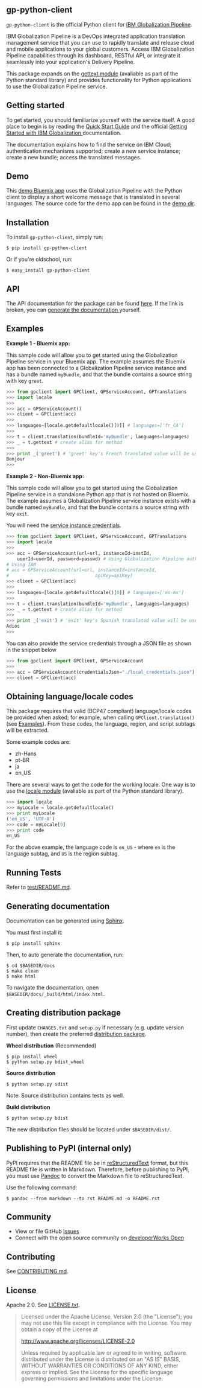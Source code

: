 <!-- Copyright IBM Corp. 2015, 2016

Licensed under the Apache License, Version 2.0 (the "License"); you may not use this file except in compliance with the License. You may obtain a copy of the License at

http://www.apache.org/licenses/LICENSE-2.0

Unless required by applicable law or agreed to in writing, software distributed under the License is distributed on an "AS IS" BASIS, WITHOUT WARRANTIES OR CONDITIONS OF ANY KIND, either express or implied. See the License for the specific language governing permissions and limitations under the License. -->

gp-python-client
----------------
`gp-python-client` is the official Python client for [IBM Globalization Pipeline](https://cloud.ibm.com/docs/services/GlobalizationPipeline).

IBM Globalization Pipeline is a DevOps integrated application translation management service that you can use to rapidly translate and release cloud and mobile applications to your global customers. Access IBM Globalization Pipeline capabilities through its dashboard, RESTful API, or integrate it seamlessly into your application's Delivery Pipeline.

This package expands on the [gettext module](https://docs.python.org/2/library/gettext.html) (avaliable as part of the Python standard library) and provides functionality for Python applications to use the Globalization Pipeline service.

Getting started
---------------
To get started, you should familiarize yourself with the service itself. A
good place to begin is by reading the [Quick Start Guide](https://github.com/IBM-Cloud/gp-common#quick-start-guide) and the official [Getting Started with IBM Globalization ](https://cloud.ibm.com/docs/services/GlobalizationPipeline) documentation.

The documentation explains how to find the service on IBM Cloud; authentication mechanisms supported; create a new service instance; create a new bundle; access the translated messages.

Demo
----
This [demo Bluemix app](http://gp-python-client-demo.mybluemix.net/) uses the Globalization Pipeline with the Python client to display a short welcome message that is translated in several languages. The source code for the demo app can be found in the [demo dir](./demo).

Installation
------------
To install `gp-python-client`, simply run:

```shell
$ pip install gp-python-client
```

Or if you're oldschool, run:

```shell
$ easy_install gp-python-client
```

API
---
The API documentation for the package can be found [here](http://pythonhosted.org/gp-python-client/). If the link is broken, you can [generate the documentation ](#generating-documentation) yourself.

Examples
--------
**Example 1 - Bluemix app:**

This sample code will allow you to get started using the Globalization Pipeline service in your Bluemix app. The example assumes the Bluemix app has been connected to a Globalization Pipeline service instance and has a bundle named `myBundle`, and that the bundle contains a source string with key `greet`.

```python
>>> from gpclient import GPClient, GPServiceAccount, GPTranslations
>>> import locale
>>>
>>> acc = GPServiceAccount()
>>> client = GPClient(acc)
>>>
>>> languages=[locale.getdefaultlocale()[0]] # languages=['fr_CA']
>>>
>>> t = client.translation(bundleId='myBundle', languages=languages)
>>> _ = t.gettext # create alias for method
>>>
>>> print _('greet') # 'greet' key's French translated value will be used
Bonjour
>>>
```

**Example 2 - Non-Bluemix app:**

This sample code will allow you to get started using the Globalization Pipeline service in a standalone Python app that is not hosted on Bluemix. The example assumes a Globalization Pipeline service instance exists with a bundle named `myBundle`, and that the bundle contains a source string with key `exit`.

You will need the [service instance credentials](https://github.com/IBM-Bluemix/gp-common#4-credentials).

```python
>>> from gpclient import GPClient, GPServiceAccount, GPTranslations
>>> import locale
>>>
>>> acc = GPServiceAccount(url=url, instanceId=instId,
    userId=userId, password=passwd) # Using Globalization Pipeline authentication
# Using IAM 
# acc = GPServiceAccount(url=url, instanceId=instanceId,
#                                apiKey=apiKey)
>>> client = GPClient(acc)
>>>
>>> languages=[locale.getdefaultlocale()[0]] # languages=['es-mx']
>>>
>>> t = client.translation(bundleId='myBundle', languages=languages)
>>> _ = t.gettext # create alias for method
>>>
>>> print _('exit') # 'exit' key's Spanish translated value will be used
Adiós
>>>
```

You can also provide the service credentials through a JSON file as shown in the snippet below

```python
>>> from gpclient import GPClient, GPServiceAccount
>>>
>>> acc = GPServiceAccount(credentialsJson="./local_credentials.json")
>>> client = GPClient(acc)
```

Obtaining language/locale codes
-------------------------------
This package requires that valid (BCP47 compliant) language/locale codes be provided when asked; for example, when calling `GPClient.translation()` (see [Examples](#examples)). From these codes, the language, region, and script subtags will be extracted.

Some example codes are:

* zh-Hans
* pt-BR
* ja
* en_US

There are several ways to get the code for the working locale. One way
is to use the [locale module](https://docs.python.org/2/library/locale.html) (avaliable as part of the Python standard library).

```python
>>> import locale
>>> myLocale = locale.getdefaultlocale()
>>> print myLocale
('en_US', 'UTF-8')
>>> code = myLocale[0]
>>> print code
en_US
```

For the above example, the language code is `en_US` - where `en` is the language subtag, and `US` is the region subtag.

Running Tests
-------------
Refer to [test/README.md](./test/README.md).

Generating documentation
------------------------
Documentation can be generated using [Sphinx](http://www.sphinx-doc.org).

You must first install it:

```shell
$ pip install sphinx
```

Then, to auto generate the documentation, run:

```shell
$ cd $BASEDIR/docs
$ make clean
$ make html
```

To navigate the documentation, open `$BASEDIR/docs/_build/html/index.html`.

Creating distribution package
-----------------------------
First update `CHANGES.txt` and `setup.py` if necessary (e.g. update version number), then create the preferred [distribution package](http://python-packaging-user-guide.readthedocs.org/en/latest/distributing/#packaging-your-project).

**Wheel distribution** (Recommended)

```shell
$ pip install wheel
$ python setup.py bdist_wheel
```

**Source distribution**

```shell
$ python setup.py sdist
```

Note: Source distribution contains tests as well.

**Build distribution**

```shell
$ python setup.py bdist
```

The new distribution files should be located under `$BASEDIR/dist/`.

Publishing to PyPI (internal only)
----------------------------------
PyPI requires that the README file be in [reStructuredText](https://en.wikipedia.org/wiki/ReStructuredText) format, but this README file is written in Markdown. Therefore, before publishing to PyPI, you must use [Pandoc](http://pandoc.org/) to convert the Markdown file to reStructuredText.

Use the following command:

```shell
$ pandoc --from markdown --to rst README.md -o README.rst
```

Community
---------
* View or file GitHub [Issues](https://github.com/IBM-Cloud/gp-python-client/issues)
* Connect with the open source community on [developerWorks Open](https://developer.ibm.com/open/ibm-bluemix-globalization-pipeline-service/python-sdk/)

Contributing
------------
See [CONTRIBUTING.md](CONTRIBUTING.md).

License
-------
Apache 2.0. See [LICENSE.txt](LICENSE.txt).

> Licensed under the Apache License, Version 2.0 (the "License");
> you may not use this file except in compliance with the License.
> You may obtain a copy of the License at
>
> http://www.apache.org/licenses/LICENSE-2.0
>
> Unless required by applicable law or agreed to in writing, software
> distributed under the License is distributed on an "AS IS" BASIS,
> WITHOUT WARRANTIES OR CONDITIONS OF ANY KIND, either express or implied.
> See the License for the specific language governing permissions and
> limitations under the License.

